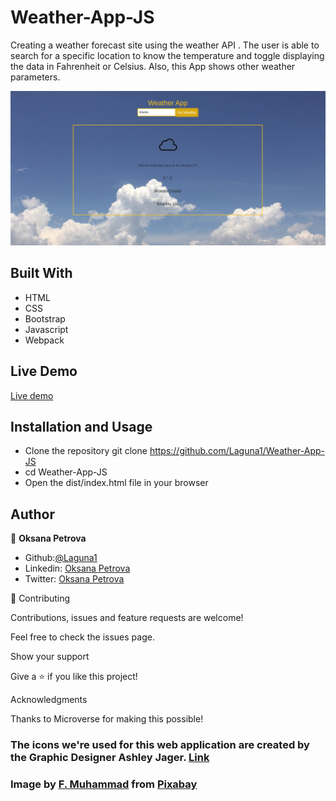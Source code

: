 # Weather-App-JS

Creating a weather forecast site using the weather API . The user is able to search for a specific location to know the temperature and toggle displaying the data in Fahrenheit or Celsius. Also, this App shows other weather parameters.

![Weather App](./src/Screenshot.png?raw=true "Main Page")

## Built With
 - HTML
 - CSS
 - Bootstrap
 - Javascript
 - Webpack


## Live Demo

[Live demo](https://raw.githack.com/Laguna1/Weather-App-JS/weather-branch/dist/index.html)


## Installation and Usage
 - Clone the repository git clone https://github.com/Laguna1/Weather-App-JS
 - cd Weather-App-JS
 - Open the dist/index.html file in your browser
 


## Author

👤 **Oksana Petrova**
 - Github:[@Laguna1](https://github.com/Laguna1)
 - Linkedin: [Oksana Petrova](https://www.linkedin.com/in/oksana-petrova-005bb0145/)
 - Twitter: [Oksana Petrova](https://twitter.com/OksanaP48303303)



🤝 Contributing

Contributions, issues and feature requests are welcome!

Feel free to check the issues page. 

Show your support

Give a ⭐️ if you like this project! 

Acknowledgments

Thanks to Microverse for making this possible!


### The icons we're used for this web application are created by the Graphic Designer Ashley Jager. [Link](https://github.com/manifestinteractive/weather-underground-icons)

### Image by <a href="https://pixabay.com/users/artisticoperations-4161274/?utm_source=link-attribution&amp;utm_medium=referral&amp;utm_campaign=image&amp;utm_content=5303057">F. Muhammad</a> from <a href="https://pixabay.com/?utm_source=link-attribution&amp;utm_medium=referral&amp;utm_campaign=image&amp;utm_content=5303057">Pixabay</a>
